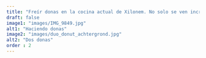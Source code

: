 ```yaml
---
title: "Freír donas en la cocina actual de Xilonem. No solo se ven increíbles, sino también saben muy bien con una taza de café. ¡Nereyda ya ha vendido algunos!"
draft: false
image1: "images/IMG_9849.jpg"
alt1: "Haciendo donas"
image2: "images/duo_donut_achtergrond.jpg"
alt2: "Dos donas"
order : 2
---
```

